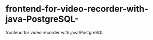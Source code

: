 # frontend-for-video-recorder-with-java-PostgreSQL-
frontend for video recorder with java/PostgreSQL 
